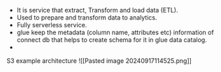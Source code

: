 - It is service that extract, Transform and load data (ETL).
- Used to prepare and transform data to analytics.
- Fully serverless service.
- glue keep the metadata (column name, attributes etc) information of connect db that helps to create schema for it in glue data catalog.
- 

S3 example architecture 
![[Pasted image 20240917114525.png]]